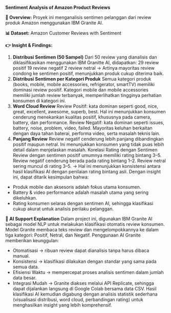 **Sentiment Analysis of Amazon Product Reviews**

**🔎 Overview:**
Proyek ini menganalisis sentimen pelanggan dari review produk Amazon menggunakan IBM Granite AI.

**📊 Dataset:** 
Amazon Customer Reviews with Sentiment

**👉 Insight & Findings:** 
1. **Distribusi Sentimen (50 Sampel)**
   Dari 50 review yang dianalisis dan diklasifikasikan menggunakan IBM Granitte AI, didapatkan:
   29 review positif
   19 review negatif
   2 review netral
   → Artinya mayoritas review condong ke sentimen positif, menunjukkan produk cukup diterima baik.
2. **Distribusi Sentimen per Kategori Produk**
   Semua kategori produk (books, mobile, mobile accessories, refrigerator, smartTV) memiliki dominasi review positif.
   Kategori mobile dan mobile accessories memiliki jumlah review terbanyak, memperlihatkan tingginya perhatian konsumen di kategori ini.
3. **Word Cloud Review**
   Review Positif: kata dominan seperti good, nice, great, excellent, awesome, superb, best. Hal ini menunjukkan konsumen cenderung menekankan kualitas positif, khususnya
   pada camera, battery, dan performance.
   Review Negatif: kata dominan seperti issues, battery, noise, problem, video, failed. Mayoritas keluhan berkaitan dengan daya tahan baterai, performa video, serta masalah
   teknis lain.
4. **Panjang Review**
   Review negatif cenderung lebih panjang dibandingkan positif maupun netral. Ini menunjukkan konsumen yang tidak puas lebih detail dalam menjelaskan masalah.
   Korelasi Rating dengan Sentimen
   Review dengan sentimen positif umumnya memiliki rating bintang 3–5.
   Review negatif cenderung berada pada rating bintang 1–2.
   Review netral sering muncul di rating 3–5.
   → Hal ini menunjukkan konsistensi antara hasil klasifikasi AI dengan penilaian rating bintang asli.
Dengan insight ini, dapat ditarik kesimpulan bahwa:
- Produk mobile dan aksesoris adalah fokus utama konsumen.
- Battery & video performance adalah masalah utama yang sering dikeluhkan.
- Rating konsumen selaras dengan sentimen AI, sehingga klasifikasi cukup akurat untuk analisis perilaku pelanggan.

**🤖 AI Support Explanation**
Dalam project ini, digunakan IBM Granite AI sebagai model NLP untuk melakukan klasifikasi otomatis review konsumen. Model Granite membaca teks review dan mengelompokkannya ke dalam tiga kategori: Positif, Netral, dan Negatif. Penggunaan AI Granite memberikan keunggulan:
- Otomatisasi → ribuan review dapat dianalisis tanpa harus dibaca manual.
- Konsistensi → klasifikasi dilakukan dengan standar yang sama pada semua data.
- Efisiensi Waktu → mempercepat proses analisis sentimen dalam jumlah data besar.
- Integrasi Mudah → Granite diakses melalui API Replicate, sehingga dapat dijalankan langsung di Google Colab bersama data CSV.
Hasil klasifikasi AI kemudian digabung dengan analisis statistik sederhana (visualisasi distribusi, word cloud, perbandingan rating) untuk menghasilkan insight yang lebih komprehensif.
